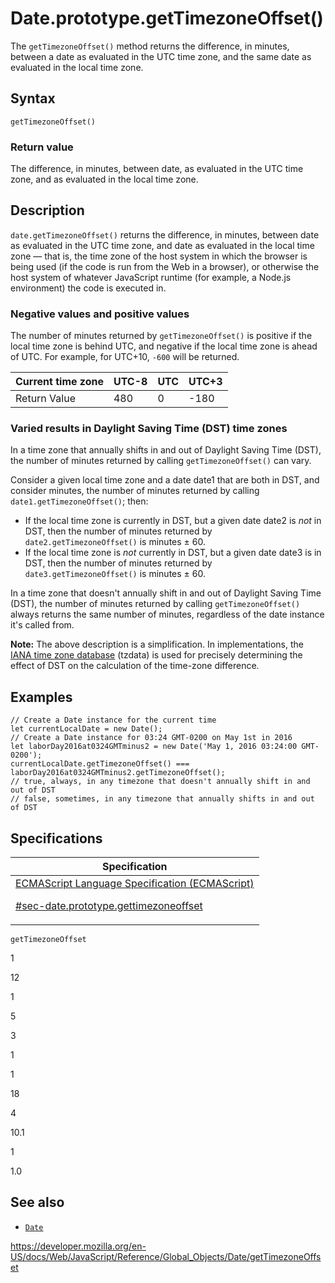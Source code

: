 # Date.prototype.getTimezoneOffset()

The `getTimezoneOffset()` method returns the difference, in minutes, between a date as evaluated in the UTC time zone, and the same date as evaluated in the local time zone.

## Syntax

    getTimezoneOffset()

### Return value

The difference, in minutes, between date, as evaluated in the UTC time zone, and as evaluated in the local time zone.

## Description

`date.getTimezoneOffset()` returns the difference, in minutes, between date as evaluated in the UTC time zone, and date as evaluated in the local time zone — that is, the time zone of the host system in which the browser is being used (if the code is run from the Web in a browser), or otherwise the host system of whatever JavaScript runtime (for example, a Node.js environment) the code is executed in.

### Negative values and positive values

The number of minutes returned by `getTimezoneOffset()` is positive if the local time zone is behind UTC, and negative if the local time zone is ahead of UTC. For example, for UTC+10, `-600` will be returned.

<table>
<thead>
<tr class="header">
<th>Current time zone</th>
<th>UTC-8</th>
<th>UTC</th>
<th>UTC+3</th>
</tr>
</thead>
<tbody>
<tr class="odd">
<td>Return Value</td>
<td>480</td>
<td>0</td>
<td>-180</td>
</tr>
</tbody>
</table>

### Varied results in Daylight Saving Time (DST) time zones

In a time zone that annually shifts in and out of Daylight Saving Time (DST), the number of minutes returned by calling `getTimezoneOffset()` can vary.

Consider a given local time zone and a date date1 that are both in DST, and consider minutes, the number of minutes returned by calling `date1.getTimezoneOffset()`; then:

-   If the local time zone is currently in DST, but a given date date2 is _not_ in DST, then the number of minutes returned by `date2.getTimezoneOffset()` is minutes ± 60.
-   If the local time zone is _not_ currently in DST, but a given date date3 is in DST, then the number of minutes returned by `date3.getTimezoneOffset()` is minutes ± 60.

In a time zone that doesn't annually shift in and out of Daylight Saving Time (DST), the number of minutes returned by calling `getTimezoneOffset()` always returns the same number of minutes, regardless of the date instance it's called from.

**Note:** The above description is a simplification. In implementations, the [IANA time zone database](https://en.wikipedia.org/wiki/Daylight_saving_time#IANA_time_zone_database) (tzdata) is used for precisely determining the effect of DST on the calculation of the time-zone difference.

## Examples

    // Create a Date instance for the current time
    let currentLocalDate = new Date();
    // Create a Date instance for 03:24 GMT-0200 on May 1st in 2016
    let laborDay2016at0324GMTminus2 = new Date('May 1, 2016 03:24:00 GMT-0200');
    currentLocalDate.getTimezoneOffset() === laborDay2016at0324GMTminus2.getTimezoneOffset();
    // true, always, in any timezone that doesn't annually shift in and out of DST
    // false, sometimes, in any timezone that annually shifts in and out of DST

## Specifications

<table>
<thead>
<tr class="header">
<th>Specification</th>
</tr>
</thead>
<tbody>
<tr class="odd">
<td>
<a href="https://tc39.es/ecma262/#sec-date.prototype.gettimezoneoffset">ECMAScript Language Specification (ECMAScript) 
<br/>

<span class="small">#sec-date.prototype.gettimezoneoffset</span>
</a>
</td>
</tr>
</tbody>
</table>

`getTimezoneOffset`

1

12

1

5

3

1

1

18

4

10.1

1

1.0

## See also

-   [`Date`](../date)

<a href="https://developer.mozilla.org/en-US/docs/Web/JavaScript/Reference/Global_Objects/Date/getTimezoneOffset" class="_attribution-link">https://developer.mozilla.org/en-US/docs/Web/JavaScript/Reference/Global_Objects/Date/getTimezoneOffset</a>
